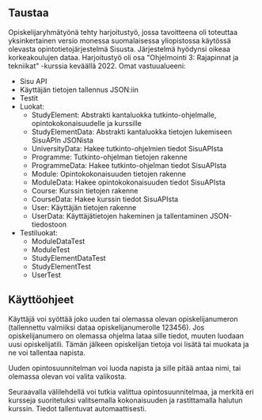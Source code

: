## Taustaa

Opiskelijaryhmätyönä tehty harjoitustyö, jossa tavoitteena oli toteuttaa yksinkertainen versio monessa suomalaisessa yliopistossa käytössä olevasta opintotietojärjestelmä Sisusta. Järjestelmä hyödynsi oikeaa korkeakoulujen dataa. Harjoitustyö oli osa "Ohjelmointi 3: Rajapinnat ja tekniikat"  -kurssia keväällä 2022. Omat vastuualueeni:  

* Sisu API
* Käyttäjän tietojen tallennus JSON:iin
* Testit
* Luokat:
  * StudyElement: Abstrakti kantaluokka tutkinto-ohjelmalle, opintokokonaisuudelle ja kurssille
  * StudyElementData: Abstrakti kantaluokka tietojen lukemiseen SisuAPIn JSONista
  * UniversityData: Hakee tutkinto-ohjelmien tiedot SisuAPIsta
  * Programme: Tutkinto-ohjelman tietojen rakenne
  * ProgrammeData: Hakee tutkinto-ohjelman tiedot SisuAPIsta
  * Module: Opintokokonaisuuden tietojen rakenne
  * ModuleData: Hakee opintokokonaisuuden tiedot SisuAPIsta
  * Course: Kurssin tietojen rakenne
  * CourseData: Hakee kurssin tiedot SisuAPIsta
  * User: Käyttäjän tietojen rakenne
  * UserData: Käyttäjätietojen hakeminen ja tallentaminen JSON-tiedostoon
* Testiluokat:
  * ModuleDataTest
  * ModuleTest
  * StudyElementDataTest
  * StudyElementTest
  * UserTest

## Käyttöohjeet

Käyttäjä voi syöttää joko uuden tai olemassa olevan opiskelijanumeron (tallennettu valmiiksi dataa opiskelijanumerolle 123456). Jos opiskelijanumero on olemassa ohjelma lataa sille tiedot, muuten luodaan uusi opiskelijatili. Tämän jälkeen opiskelijan tietoja voi lisätä tai muokata ja ne voi tallentaa napista.

Uuden opintosuunnitelman voi luoda napista ja sille pitää antaa nimi, tai olemassa olevan voi valita valikosta.

Seuraavalla välilehdellä voi tutkia valittua opintosuunnitelmaa, ja merkitä eri kursseja suoritetuksi valitsemalla kokonaisuuden ja rastittamalla halutun kurssin. Tiedot tallentuvat automaattisesti. 
